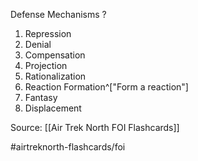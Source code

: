Defense Mechanisms
?
1. Repression
2. Denial
3. Compensation
4. Projection
5. Rationalization
6. Reaction Formation^["Form a reaction"]
7. Fantasy
8. Displacement


Source: [[Air Trek North FOI Flashcards]]

#airtreknorth-flashcards/foi